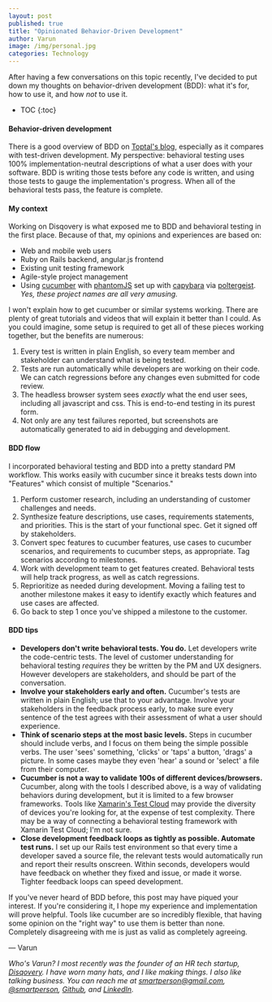 ```yaml
---
layout: post
published: true
title: "Opinionated Behavior-Driven Development"
author: Varun
image: /img/personal.jpg
categories: Technology
---
```

After having a few conversations on this topic recently, I've decided to put down my thoughts on behavior-driven development (BDD): what it's for, how to use it, and how *not* to use it.

* TOC
{:toc}

#### Behavior-driven development

There is a good overview of BDD on [Toptal's blog](https://www.toptal.com/freelance/your-boss-won-t-appreciate-tdd-try-bdd), especially as it compares with test-driven development. My perspective: behavioral testing uses 100% implementation-neutral descriptions of what a user does with your software. BDD is writing those tests before any code is written, and using those tests to gauge the implementation's progress. When all of the behavioral tests pass, the feature is complete.

#### My context

Working on Disqovery is what exposed me to BDD and behavioral testing in the first place. Because of that, my opinions and experiences are based on:

* Web and mobile web users
* Ruby on Rails backend, angular.js frontend
* Existing unit testing framework
* Agile-style project management
* Using [cucumber](https://cucumber.io) with [phantomJS](http://phantomjs.org) set up with [capybara](https://github.com/teamcapybara/capybara) via [poltergeist](https://github.com/teampoltergeist/poltergeist). *Yes, these project names are all very amusing.*

I won't explain how to get cucumber or similar systems working. There are plenty of great tutorials and videos that will explain it better than I could. As you could imagine, some setup is required to get all of these pieces working together, but the benefits are numerous:

1. Every test is written in plain English, so every team member and stakeholder can understand what is being tested.
2. Tests are run automatically while developers are working on their code. We can catch regressions before any changes even submitted for code review.
3. The headless browser system sees *exactly* what the end user sees, including all javascript and css. This is end-to-end testing in its purest form.
4. Not only are any test failures reported, but screenshots are automatically generated to aid in debugging and development.

#### BDD flow

I incorporated behavioral testing and BDD into a pretty standard PM workflow. This works easily with cucumber since it breaks tests down into "Features" which consist of multiple "Scenarios."

1. Perform customer research, including an understanding of customer challenges and needs.
2. Synthesize feature descriptions, use cases, requirements statements, and priorities. This is the start of your functional spec. Get it signed off by stakeholders.
3. Convert spec features to cucumber features, use cases to cucumber scenarios, and requirements to cucumber steps, as appropriate. Tag scenarios according to milestones.
4. Work with development team to get features created. Behavioral tests will help track progress, as well as catch regressions.
5. Reprioritize as needed during development. Moving a failing test to another milestone makes it easy to identify exactly which features and use cases are affected.
6. Go back to step 1 once you've shipped a milestone to the customer.

#### BDD tips

* **Developers don't write behavioral tests. You do.** Let developers write the code-centric tests. The level of customer understanding for behavioral testing *requires* they be written by the PM and UX designers. However developers are stakeholders, and should be part of the conversation.
* **Involve your stakeholders early and often.** Cucumber's tests are written in plain English; use that to your advantage. Involve your stakeholders in the feedback process early, to make sure every sentence of the test agrees with their assessment of what a user should experience.
* **Think of scenario steps at the most basic levels.** Steps in cucumber should include verbs, and I focus on them being the simple possible verbs. The user 'sees' something, 'clicks' or 'taps' a button, 'drags' a picture. In some cases maybe they even 'hear' a sound or 'select' a file from their computer.
* **Cucumber is not a way to validate 100s of different devices/browsers.** Cucumber, along with the tools I described above, is a way of validating behaviors during development, but it is limited to a few browser frameworks. Tools like [Xamarin's Test Cloud](https://www.xamarin.com/test-cloud) may provide the diversity of devices you're looking for, at the expense of test complexity. There may be a way of connecting a behavioral testing framework with Xamarin Test Cloud; I'm not sure.
* **Close development feedback loops as tightly as possible. Automate test runs.** I set up our Rails test environment so that every time a developer saved a source file, the relevant tests would automatically run and report their results onscreen. Within seconds, developers would have feedback on whether they fixed and issue, or made it worse. Tighter feedback loops can speed development.

If you've never heard of BDD before, this post may have piqued your interest. If you're considering it, I hope my experience and implementation will prove helpful. Tools like cucumber are so incredibly flexible, that having some opinion on the "right way" to use them is better than none. Completely disagreeing with me is just as valid as completely agreeing.

&mdash;&nbsp;Varun

_Who's Varun? I most recently was the founder of an HR tech startup, [Disqovery](http://disqovery.com). I have worn many hats, and I like making things. I also like talking business. You can reach me at [smartperson@gmail.com](mailto:smartperson@gmail.com), [@smartperson](https://twitter.com/smartperson), [Github](https://github.com/smartperson), and [LinkedIn](https://linkedin.com/in/varunkmehta)._
